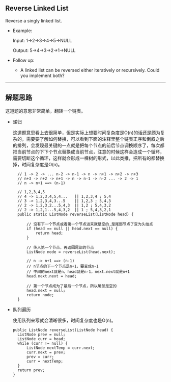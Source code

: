 ## Reverse Linked List

Reverse a singly linked list.

- Example:

  Input: 1->2->3->4->5->NULL

  Output: 5->4->3->2->1->NULL

- Follow up:

  - A linked list can be reversed either iteratively or recursively. Could you implement both?

---

## 解题思路

这道题的意思非常简单，翻转一个链表。

- 递归

  这道题意思看上去很简单，但是实际上想要时间复杂度是O(n)的话还是颇为复杂的，需要要了解如何替换，可以看到下面的注释里整个链表正序和倒叙之后的排列，会发现最关键的一点就是把每个节点的前后节点调换顺序了，每次都把当前节点的下下个节点替换成当前节点，注意的时候这样会造成一个循环，需要切断这个循环，这样就会形成一棵树的形式，以此类推，把所有的都替换掉，时间复杂度是O(n)。

  ```
	// 1 -> 2 -> ... n-2 -> n-1 -> n -> n+1 -> n+2 -> n+3
	// n+3 -> n+2 -> n+1 -> n -> n-1 -> n-2 ... -> 2 -> 1
	// n -> n+1 ==> (n-1)

    // 1,2,3,4,5
	// 4 -> 1,2,3,4,5,4...   || 1,2,3,4 ; 5,4
	// 3 -> 1,2,3,4,3...5    || 1,2,3 ; 5,4,3
	// 2 -> 1,2,3,2...5,4,3  || 1,2 ; 5,4,3,2
	// 2 -> 1,2,1...5,4,3,2  || 1 ; 5,4,3,2,1
	public static ListNode reverseList(ListNode head) {

		// 没有下一个节点或者第一个节点进来就是空的,是尾部节点了变为头结点
		if (head == null || head.next == null) {
			return head;
		}
		
		// 传入第一个节点，再返回尾部的节点
		ListNode node = reverseList(head.next);
		
		// n -> n+1 ==> (n-1)
		// n节点的下一个节点是n+1，要变成n-1
		// 中间的next就是n，head就是n-1，next.next就是n+1
		head.next.next = head;

		// 第一个节点成为了最后一个节点，所以尾部是空的
		head.next = null;
		return node;
	}
  ```

- 队列遍历

  使用队列来写就会清晰很多，时间复杂度也是O(n)。

  ```
  public ListNode reverseList(ListNode head) {
    ListNode prev = null;
    ListNode curr = head;
    while (curr != null) {
        ListNode nextTemp = curr.next;
        curr.next = prev;
        prev = curr;
        curr = nextTemp;
    }
    return prev;
  }
  ```